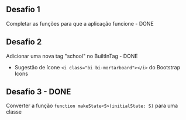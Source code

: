 ## Desafio 1
Completar as funções para que a aplicação funcione - DONE
## Desafio 2
Adicionar uma nova tag "school" no BuiltInTag - DONE
- Sugestão de ícone `<i class="bi bi-mortarboard"></i>` do Bootstrap Icons
## Desafio 3 - DONE
Converter a função `function makeState<S>(initialState: S)` para uma classe
